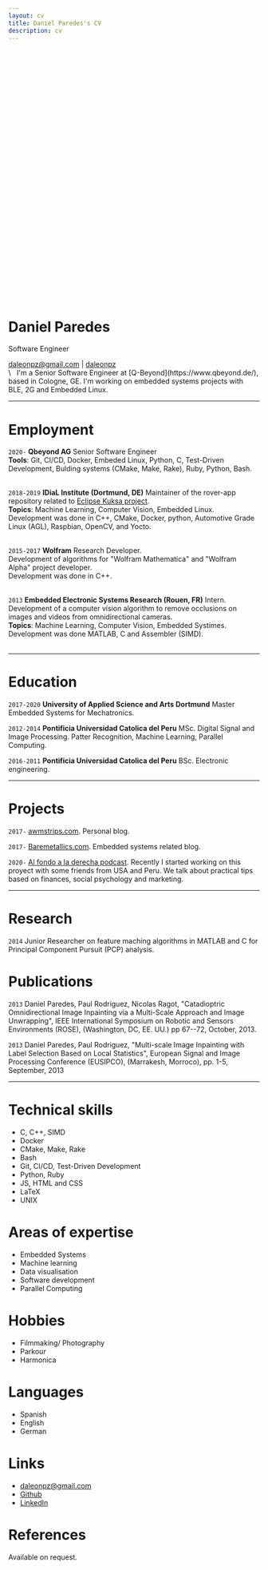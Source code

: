 ```yaml
---
layout: cv
title: Daniel Paredes's CV
description: cv 
---
```


<script SameSite="None; Secure" src="https://static.landbot.io/landbot-3/landbot-3.0.0.js"></script>
<div id="myLandbot" style="width: 100%; height: 500px"></div>
<script>
  var myLandbot = new Landbot.Container({
    container: '#myLandbot',
    configUrl: 'https://chats.landbot.io/v3/H-886488-L7PV782RGWS2755N/index.json',
  });
</script>

# Daniel Paredes
Software Engineer

<div id="webaddress">
<a href="mailto:daleonpz@gmail.com">daleonpz@gmail.com</a>
|
<i class="fa fa-github"></i> <a href="http://github.com/daleonpz">daleonpz</a>
</div>
\
&nbsp;
I'm a Senior Software Engineer at [Q-Beyond](https://www.qbeyond.de/), based in Cologne, GE. I'm working on embedded systems projects with BLE, 2G and Embedded Linux.

---
# Employment
`2020-` 
__Qbeyond AG__ Senior Software Engineer  
__Tools__: Git, CI/CD, Docker, Embeded Linux, Python, C, Test-Driven Development, Bulding systems (CMake, Make, Rake), Ruby, Python, Bash.
\
&nbsp;

`2018-2019`
__IDiaL Institute (Dortmund, DE)__ Maintainer of the rover-app repository related to [Eclipse Kuksa project](https://github.com/app4mc-rover/rover-app).  
__Topics__: Machine Learning, Computer Vision, Embedded Linux.  
Development was done in C++, CMake, Docker, python, Automotive Grade Linux (AGL), Raspbian, OpenCV, and Yocto.
\
&nbsp;

`2015-2017`
__Wolfram__ Research Developer.  
Development of algorithms for "Wolfram Mathematica" and "Wolfram Alpha" project developer.  
Development was done in C++.
\
&nbsp;

`2013` 
__Embedded Electronic Systems Research (Rouen, FR)__ Intern.  
Development of a computer vision algorithm to remove occlusions on images and videos from omnidirectional cameras.  
__Topics__: Machine Learning, Computer Vision, Embedded Systimes.   
Development was done MATLAB, C and Assembler (SIMD).
\
&nbsp;

---
# Education

`2017-2020`
__University of Applied Science and Arts Dortmund__ Master Embedded Systems for Mechatronics.

`2012-2014`
__Pontificia Universidad Catolica del Peru__ MSc. Digital Signal and Image Processing. Patter Recognition, Machine Learning, Parallel Computing.

`2016-2011`
__Pontificia Universidad Catolica del Peru__ BSc. Electronic engineering.

---
# Projects 
`2017-`
[awmstrips.com](https://awmstrips.com/). Personal blog. 

`2017-`
[Baremetallics.com](https://baremetallics.com/). Embedded systems related blog.

`2020-`
[Al fondo a la derecha podcast](https://alfondoaladerecha.fm/). Recently I started working on this proyect with some friends from USA and Peru. We talk about practical tips based on finances, social psychology and marketing. 

---
# Research

`2014`
Junior Researcher on feature maching algorithms in MATLAB and C for  Principal Component Pursuit (PCP) analysis.

# Publications

`2013`
 Daniel Paredes, Paul Rodriguez, Nicolas Ragot, "Catadioptric Omnidirectional Image Inpainting via a Multi-Scale Approach and Image Unwrapping", IEEE International Symposium on Robotic and Sensors Environments (ROSE), (Washington, DC, EE. UU.)  pp 67--72, October, 2013. 

`2013`
Daniel Paredes, Paul Rodriguez, "Multi-scale Image Inpainting with Label Selection Based on Local Statistics", European Signal and Image Processing Conference (EUSIPCO), (Marrakesh, Morroco),  pp. 1-5, September, 2013

---
# Technical skills

* C, C++, SIMD
* Docker
* CMake, Make, Rake
* Bash
* Git, CI/CD, Test-Driven Development
* Python, Ruby
* JS, HTML and CSS
* LaTeX
* UNIX

# Areas of expertise

* Embedded Systems
* Machine learning
* Data visualisation
* Software development
* Parallel Computing

# Hobbies

* Filmmaking/ Photography
* Parkour
* Harmonica

# Languages

* Spanish 
* English
* German

# Links

<!-- fa are fontawesome, ai are academicons -->
* <i class="fa fa-envelope"></i> <a href="mailto:daleonpz@gmail.com">daleonpz@gmail.com</a><br />
* <i class="fa fa-github"></i> <a href="http://github.com/daleonpz">Github</a><br />
* <i class="fa fa-linkedin"></i> <a href="https://www.linkedin.com/in/daniel-paredes-2522b91a7/">LinkedIn</a>

# References

Available on request.

